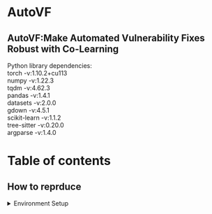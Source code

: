 # AutoVF  
## AutoVF:Make Automated Vulnerability Fixes Robust with Co-Learning  
Python library dependencies:  
torch -v:1.10.2+cu113  
numpy -v:1.22.3  
tqdm -v:4.62.3  
pandas -v:1.4.1  
datasets -v:2.0.0  
gdown -v:4.5.1  
scikit-learn -v:1.1.2  
tree-sitter -v:0.20.0  
argparse -v:1.4.0  
# Table of contents  
## How to reprduce   
<details>
  <summary>Environment Setup</summary>

First of all, clone this repository to your local machine and access the main directory via the following command:

```bash
```
git clone https://github.com/awsm-research/VQM.git
cd AutoVF
```
Then, install the python dependencies via the following command:
```
pip install -r requirements.txt
cd AutoVF/transformers
pip install .
cd ../..
```
We highly recommend you check out this installation guide for the "torch" library so you can install the appropriate version on your device.

To utilize GPU (optional), you also need to install the CUDA library. You may want to check out this installation guide.

Python 3.9.7 is recommended, which has been fully tested without issues.

</details> ```


